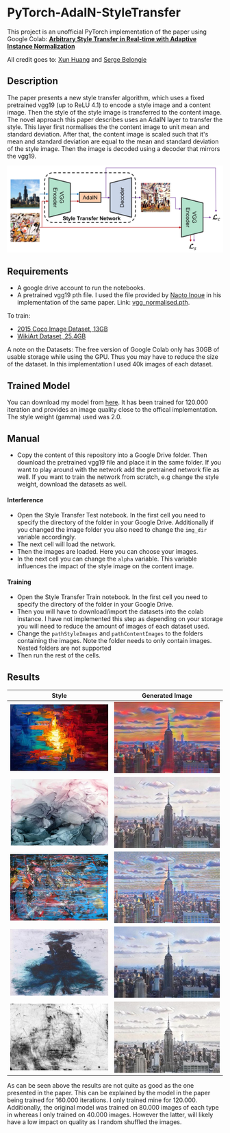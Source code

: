 # PyTorch-AdaIN-StyleTransfer
This project is an unofficial PyTorch implementation of the paper using Google Colab: [**Arbitrary Style Transfer in Real-time with Adaptive Instance Normalization**](https://arxiv.org/abs/1703.06868)

All credit goes to: [Xun Huang](http://www.cs.cornell.edu/~xhuang/) and
[Serge Belongie](http://blogs.cornell.edu/techfaculty/serge-belongie/)


## Description
The paper presents a new style transfer algorithm, which uses a fixed pretrained vgg19 (up to ReLU 4.1) to encode a style image and a content image. Then the style of the style image is transferred to the content image. The novel approach this paper describes uses an AdaIN layer to transfer the style. This layer first normalises the the content image to unit mean and standard deviation. After that, the content image is scaled such that it's mean and standard deviation are equal to the mean and standard deviation of the style image. Then the image is decoded using a decoder that mirrors the vgg19.
<p align='center'>
  <img src='examples/architecture.jpg' width="600px">
</p>

## Requirements
- A google drive account to run the notebooks.
- A pretrained vgg19 pth file. I used the file provided by [Naoto Inoue](https://github.com/naoto0804/pytorch-AdaIN) in his implementation of the same paper. Link: [vgg_normalised.pth](https://drive.google.com/file/d/108uza-dsmwvbW2zv-G73jtVcMU_2Nb7Y/view).


To train:
- [2015 Coco Image Dataset, 13GB](http://images.cocodataset.org/zips/test2015.zip)
- [WikiArt Dataset, 25.4GB](http://web.fsktm.um.edu.my/~cschan/source/ICIP2017/wikiart.zip)

A note on the Datasets: The free version of Google Colab only has 30GB of usable storage while using the GPU. Thus you may have to reduce the size of the dataset. In this implementation I used 40k images of each dataset.

## Trained Model
You can download my model from [here](https://drive.google.com/file/d/1-96gmMVd1wYbP0WNM7KMF2gCIqtQ6ZtA/view?usp=sharing). It has been trained for 120.000 iteration and provides an image quality close to the offical implementation. The style weight (gamma) used was 2.0.

## Manual
- Copy the content of this repository into a Google Drive folder. Then download the pretrained vgg19 file and place it in the same folder. If you want to play around with the network add the pretrained network file as well. If you want to train the network from scratch, e.g change the style weight, download the datasets as well.
#### Interference
- Open the Style Transfer Test notebook. In the first cell you need to specify the directory of the folder in your Google Drive. Additionally if you changed the image folder you also need to change the `img_dir` variable accordingly.
- The next cell will load the network.
- Then the images are loaded. Here you can choose your images. 
- In the next cell you can change the `alpha` variable. This variable influences the impact of the style image on the content image.
#### Training
- Open the Style Transfer Train notebook. In the first cell you need to specify the directory of the folder in your Google Drive.
- Then you will have to download/import the datasets into the colab instance. I have not implemented this step as depending on your storage you will need to reduce the amount of images of each dataset used.
- Change the `pathStyleImages` and `pathContentImages` to the folders containing the images. Note the folder needs to only contain images. Nested folders are not supported
- Then run the rest of the cells.

## Results
|Style | Generated Image |
| :----: | :----: |
|![](https://github.com/MAlberts99/PyTorch-AdaIN-StyleTransfer/blob/master/Images/style1_small.jpg)|![](https://github.com/MAlberts99/PyTorch-AdaIN-StyleTransfer/blob/master/Images/Out_Style1_small.jpg)|
|![](https://github.com/MAlberts99/PyTorch-AdaIN-StyleTransfer/blob/master/Images/style2_small.jpg)|![](https://github.com/MAlberts99/PyTorch-AdaIN-StyleTransfer/blob/master/Images/Out_Style2_small.jpg)|
|![](https://github.com/MAlberts99/PyTorch-AdaIN-StyleTransfer/blob/master/Images/style3_small.jpg)|![](https://github.com/MAlberts99/PyTorch-AdaIN-StyleTransfer/blob/master/Images/Out_Style3_small.jpg)|
|![](https://github.com/MAlberts99/PyTorch-AdaIN-StyleTransfer/blob/master/Images/style4_small.jpg)|![](https://github.com/MAlberts99/PyTorch-AdaIN-StyleTransfer/blob/master/Images/Out_Style4_small.jpg)|
|![](https://github.com/MAlberts99/PyTorch-AdaIN-StyleTransfer/blob/master/Images/style5_small.jpg)|![](https://github.com/MAlberts99/PyTorch-AdaIN-StyleTransfer/blob/master/Images/Out_Style5_small.jpg)|

As can be seen above the results are not quite as good as the one presented in the paper. This can be explained by the model in the paper being trained for 160.000 iterations. I only trained mine for 120.000. Additionally, the original model was trained on 80.000 images of each type in whereas I only trained on 40.000 images. However the latter, will likely have a low impact on quality as I random shuffled the images.

